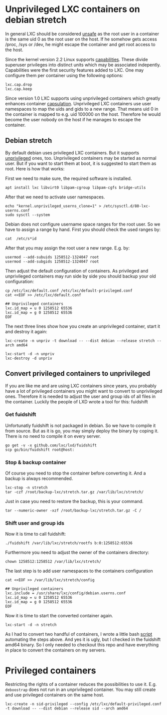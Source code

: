 Unprivileged LXC containers on debian stretch
=============================================
In general LXC should be considered [unsafe](https://stgraber.org/2014/01/17/lxc-1-0-unprivileged-containers/) as the root user in a container is the same uid 0 as the root user on the host. If he somehow gets access /proc, /sys or /dev, he might escape the container and get root access to the host.

Since the kernel version 2.2 Linux supports [capabilities](http://man7.org/linux/man-pages/man7/capabilities.7.html). These divide superuser privileges into distinct units which may be associated indepently.
Capabilities were the first security features added to LXC. One may configure them per container using the following options:
```
lxc.cap.drop
lxc.cap.keep
```

Since version 1.0 LXC supports using unprivileged containers which greatly enhances container [capsulation](https://linuxcontainers.org/lxc/getting-started/).
Unprivileged LXC containers use user namespaces to map the uids and gids to a new range.
That means uid 0 in the container is mapped to e.g. uid 100000 on the host.
Therefore he would become the user nobody on the host if he manages to escape the container.


## Debian stretch
By default debian uses privileged LXC containers. But it supports [unprivileged](https://wiki.debian.org/LXC#Unprivileged_container) ones, too.
Unprivileged containers may be started as normal user.
But if you want to start them at boot, it is suggested to start them as root.
Here is how that works:

First we need to make sure, the required software is installed.
```
apt install lxc libvirt0 libpam-cgroup libpam-cgfs bridge-utils
```

After that we need to activate user namespaces.
```
echo "kernel.unprivileged_userns_clone=1" > /etc/sysctl.d/80-lxc-userns.conf
sudo sysctl --system
```

Debian does not configure username space ranges for the root user. So we have to assign a range by hand.
First you should check the used ranges by:
```
cat  /etc/s*id
```

After that you may assign the root user a new range. E.g. by:
```
usermod --add-subuids 1258512-1324047 root
usermod --add-subgids 1258512-1324047 root
```


Then adjust the default configuration of containers.
As privileged and unprivileged containers may run side by side you should backup your old configuration:
```
cp /etc/lxc/default.conf /etc/lxc/default-privileged.conf
cat <<EOF >> /etc/lxc/default.conf

## Unprivileged containers
lxc.id_map = u 0 1258512 65536
lxc.id_map = g 0 1258512 65536
EOF
```

The next three lines show how you create an unprivileged container, start it and destroy it again:
```
lxc-create -n unpriv -t download -- --dist debian --release stretch --arch amd64

lxc-start -d -n unpriv
lxc-destroy -d unpriv
```


## Convert privileged containers to unprivileged
If you are like me and are using LXC containers since years, you probably have a lot of privileged containers you might want to convert to unprivileged ones.
Therefore it is needed to adjust the user and group ids of all files in the container.
Luckily the people of LXD wrote a tool for this: fuidshift

### Get fuidshift
Unfortunatly fuidshift is not packaged in debian. So we have to compile it from source.
But as it is go, you may simply deploy the binary by coping it.
There is no need to compile it on every server.
```
go get -v -x github.com/lxc/lxd/fuidshift
scp go/bin/fuidshift root@host:
```

### Stop & backup container
Of course you need to stop the container before converting it.
And a backup is always recommended.
```
lxc-stop -n stretch
tar -czf /root/backup-lxc/stretch.tar.gz /var/lib/lxc/stretch/
```
Just in case you need to restore the backup, this is your command.
```
tar --numeric-owner -xzf /root/backup-lxc/stretch.tar.gz -C /
```

### Shift user and group ids
Now it is time to call fuidshift:
```
./fuidshift /var/lib/lxc/stretch/rootfs b:0:1258512:65536
```
Furthermore you need to adjust the owner of the containers directory:
```
chown 1258512:1258512 /var/lib/lxc/stretch/
```

The last step is to add user namespaces to the containers configuration
```
cat <<EOF >> /var/lib/lxc/stretch/config

## Unprivileged containers
lxc.include = /usr/share/lxc/config/debian.userns.conf
lxc.id_map = u 0 1258512 65536
lxc.id_map = g 0 1258512 65536
EOF
```

Now it is time to start the converted container again.
```
lxc-start -d -n stretch
```

As I had to convert two handful of containers, I wrote a little bash [script](convert-lxc-container-to-unprivileged.sh) automating the steps above.
And yes it is ugly, but I checked in the fuidshift amd64 binary.
So I only needed to checkout this repo and have everything in place to convert the containers on my servers.


# Privileged containers
Restricting the rights of a container reduces the possibilities to use it.
E.g. ```deboostrap``` does not run in an unprivileged container.
You may still create and use privileged containers on the same host.
```
lxc-create -n sid-privileged --config /etc/lxc/default-privileged.conf -t download -- --dist debian --release sid --arch amd64
```
